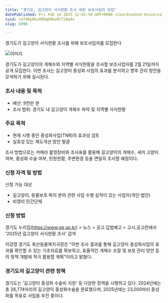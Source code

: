 ```yaml
---
title: "경기도, 길고양이 서식현황 조사 위한 보조사업자 모집"
datePublished: Fri Feb 14 2025 12:01:50 GMT+0000 (Coordinated Universal Time)
cuid: cm746p0kx000q09kw9t7i0p4x
slug: 6990

---
```



경기도가 길고양이 서식현황 조사를 위해 보조사업자를 모집한다

![이미지](https://cdn.hashnode.com/res/hashnode/image/upload/v1739502193773/2da6ccd2-c8c3-4dbd-9a25-0999cb666796.webp)

경기도가 길고양이의 개체수와 지역별 서식현황을 조사할 보조사업자를 2월 21일까지 공개 모집한다. 이번 조사는 길고양이 중성화 사업의 효과를 분석하고 향후 관리 방안을 모색하기 위해 실시된다.

### 조사 내용 및 목적

- 예산: 9천만 원
- 조사 범위: 경기도 내 길고양이 개체수 파악 및 지역별 서식현황

### 주요 목적

- 현재 시행 중인 중성화사업(TNR)의 효과성 검토
- 실효성 있는 제도개선 방안 발굴

조사 방법으로는 카메라 촬영장비와 조사표를 활용해 길고양이의 개체수, 새끼 고양이 여부, 중성화 수술 여부, 민원현황, 주변환경 등을 면밀히 조사할 예정이다.

### 신청 자격 및 방법

신청 가능 대상

- 길고양이, 동물보호·복지 분야 관련 사업 수행 실적이 있는 사업자(개인·법인)
- 비영리 민간단체

### 신청 방법

경기도 누리집(https://www.gg.go.kr) > 뉴스 > 공고․입법예고 > 고시․공고란에서 '2025년 길고양이 서식현황 조사' 검색

이강영 경기도 축산동물복지국장은 "이번 조사 결과를 통해 길고양이 중성화사업의 효과를 확인할 수 있는 기초자료를 확보하고, 효율적인 개체수 조절 및 보호 관리 방안 등의 정책 개발에 적극 활용할 계획"이라고 밝혔다.

### 경기도의 길고양이 관련 정책

경기도는 '길고양이 중성화 수술비 지원' 등 다양한 정책을 시행하고 있다. 2024년에는 총 28,774마리의 길고양이 중성화수술을 완료했으며, 2025년에는 23,000마리 중성화를 목표로 사업을 추진 중이다.